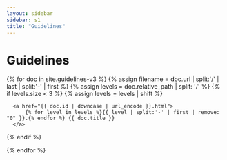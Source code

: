 ```yaml
---
layout: sidebar
sidebar: s1
title: "Guidelines"
---
```

<h1>Guidelines</h1>

{% for doc in site.guidelines-v3 %}
  {% assign filename = doc.url | split:'/' | last | split:'-' | first %}
  {% assign levels = doc.relative_path | split: '/' %}
  {% if levels.size < 3 %}
  {% assign levels = levels | shift %}
  
  <p>
      
      <a href="{{ doc.id | downcase | url_encode }}.html">
          {% for level in levels %}{{ level | split:'-' | first | remove: "0" }}.{% endfor %} {{ doc.title }}
      </a>
  </p>
  
  {% endif %}
      
{% endfor %}